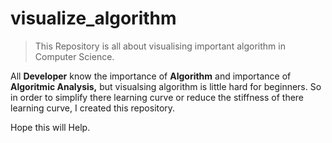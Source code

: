 # visualize_algorithm
>This Repository is all about visualising important algorithm in Computer Science.

All **Developer** know the importance of **Algorithm** and importance of **Algoritmic Analysis,**
but visualsing algorithm is little hard for beginners. So in order to simplify there learning curve or reduce the stiffness of there learning curve, I created this repository.

Hope this will Help.
